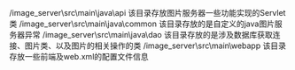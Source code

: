 /image_server\src\main\java\api
该目录存放图片服务器一些功能实现的Servlet类
/image_server\src\main\java\common
该目录存放的是自定义的java图片服务器异常
/image_server\src\main\java\dao
该目录存放的是涉及数据库获取连接、图片类、以及图片的相关操作的类
/image_server\src\main\webapp
该目录存放一些前端及web.xml的配置文件信息